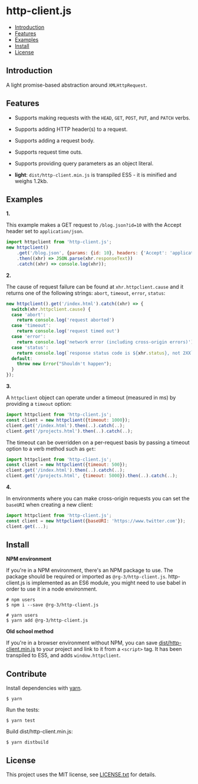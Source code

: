 # http-client.js

* <a href='#introduction'>Introduction</a>
* <a href='#features'>Features</a>
* <a href='#examples'>Examples</a>
* <a href='#install'>Install</a>
* <a href='#license'>License</a>

## <a id='introduction'>Introduction</a>

A light promise-based abstraction around `XMLHttpRequest`.  

## <a id='features'>Features</a>

* Supports making requests with the `HEAD`, `GET`, `POST`, `PUT`,  and `PATCH` verbs.

* Supports adding HTTP header(s) to a request.

* Supports adding a request body.

* Supports request time outs.

* Supports providing query parameters as an object literal.

* **light**: `dist/http-client.min.js` is transpiled ES5 - it is minified and weighs 1.2kb.   

## <a id='examples'>Examples</a>

**1.**

This example makes a GET request to `/blog.json?id=10` with the Accept header 
set to `application/json`.

```javascript
import httpclient from 'http-client.js';
new httpclient()
    .get('/blog.json', {params: {id: 10}, headers: {'Accept': 'application/json'}})
    .then((xhr) => JSON.parse(xhr.responseText))
    .catch((xhr) => console.log(xhr));
```

**2.**

The cause of request failure can be found at `xhr.httpclient.cause` and it
returns one of the following strings: `abort`, `timeout`, `error`, `status`:

```javascript
new httpclient().get('/index.html').catch((xhr) => {
  switch(xhr.httpclient.cause) {
  case 'abort':
    return console.log('request aborted')
  case 'timeout':
    return console.log('request timed out')
  case 'error':
    return console.log('network error (including cross-origin errors)')
  case 'status':
    return console.log(`response status code is ${xhr.status}, not 2XX`)
  default:
    throw new Error("Shouldn't happen");
  }
});
```

**3.**

A `httpclient` object can operate under a timeout (measured in ms)
by providing a `timeout` option:

```javascript
import httpclient from 'http-client.js';
const client = new httpclient({timeout: 1000});
client.get('/index.html').then(..).catch(..);
client.get('/projects.html').then(..).catch(..);
```

The timeout can be overridden on a per-request basis by passing a
timeout option to a verb method such as `get`:

```javascript
import httpclient from 'http-client.js';
const client = new httpclient({timeout: 500});
client.get('/index.html').then(..).catch(..);
client.get('/projects.html', {timeout: 5000}).then(..).catch(..);
```

**4.**

In environments where you can make cross-origin requests you can set 
the `baseURI` when creating a new client:

```javascript
import httpclient from 'http-client.js';
const client = new httpclient({baseURI: 'https://www.twitter.com'});
client.get(...);
```

## <a id='install'>Install</a>

__NPM environment__

If you're in a NPM environment, there's an NPM package to use. The package should be required 
or imported as `@rg-3/http-client.js`. http-client.js is implemented as an ES6 module, 
you might need to use babel in order to use it in a node environment.

    # npm users
    $ npm i --save @rg-3/http-client.js

    # yarn users
    $ yarn add @rg-3/http-client.js

__Old school method__

If you're in a browser environment without NPM, you can save [dist/http-client.min.js](https://github.com/rg-3/http-client.js/blob/master/dist/http-client.min.js) to your project and link to it from a `<script>` tag. It has been transpiled to ES5,
and adds `window.httpclient`.

## Contribute

Install dependencies with [yarn](https://yarnpkg.com).

    $ yarn

Run the tests:

    $ yarn test

Build dist/http-client.min.js:

    $ yarn distbuild

## <a id='license'>License</a>

This project uses the MIT license, see [LICENSE.txt](./LICENSE.txt) for details.
